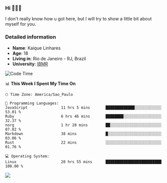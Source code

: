 ### Hi 🙋🏽‍♂️

I don't really know how u got here, but I will try to show a little bit about myself for you.

### Detailed information

* **Name**: Kaique Linhares
* **Age**: 18
* **Living in**: Rio  de Janeiro - RJ, Brazil
* **University**: [IBMR](https://www.ibmr.br/)

<!--START_SECTION:waka-->
![Code Time](http://img.shields.io/badge/Code%20Time-695%20hrs%202%20mins-blue)

📊 **This Week I Spent My Time On** 

```text
🕑︎ Time Zone: America/Sao_Paulo

💬 Programming Languages: 
JavaScript               11 hrs 5 mins       █████████████░░░░░░░░░░░░   53.01 % 
Ruby                     6 hrs 46 mins       ████████░░░░░░░░░░░░░░░░░   32.37 % 
norg                     1 hr 28 mins        ██░░░░░░░░░░░░░░░░░░░░░░░   07.02 % 
Markdown                 38 mins             █░░░░░░░░░░░░░░░░░░░░░░░░   03.06 % 
Rust                     22 mins             ░░░░░░░░░░░░░░░░░░░░░░░░░   01.76 % 

💻 Operating System: 
Linux                    20 hrs 55 mins      █████████████████████████   100.00 % 
```


<!--END_SECTION:waka-->

<a href="https://www.linkedin.com/in/kaique-linhares-25a840208/"  target="_blank"><img src="https://img.shields.io/badge/-LinkedIn-%230077B5?style=for-the-badge&logo=linkedin&logoColor=white" target="_blank"></a>

